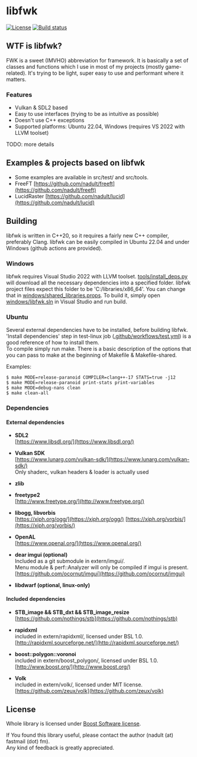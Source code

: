 # libfwk
[![License](https://img.shields.io/badge/License-Boost_1.0-lightblue.svg)](https://www.boost.org/LICENSE_1_0.txt)
[![Build status](https://github.com/nadult/libfwk/actions/workflows/test.yml/badge.svg?branch=main)](https://github.com/nadult/libfwk/actions)

## WTF is libfwk?

FWK is a sweet (IMVHO) abbreviation for framework. It is basically a set of classes
and functions which I use in most of my projects (mostly game-related). It's trying
to be light, super easy to use and performant where it matters.

### Features

- Vulkan & SDL2 based
- Easy to use interfaces (trying to be as intuitive as possible)
- Doesn't use C++ exceptions
- Supported platforms: Ubuntu 22.04, Windows (requires VS 2022 with LLVM toolset)

TODO: more details


## Examples & projects based on libfwk

* Some examples are available in src/test/ and src/tools.
* FreeFT [https://github.com/nadult/freeft](https://github.com/nadult/freeft)
* LucidRaster [https://github.com/nadult/lucid](https://github.com/nadult/lucid)

## Building

libfwk is written in C++20, so it requires a fairly new C++ compiler, preferably Clang.
libfwk can be easily compiled in Ubuntu 22.04 and under Windows (github actions are provided).

### Windows

libfwk requires Visual Studio 2022 with LLVM toolset. [tools/install\_deps.py](https://github.com/nadult/libfwk/blob/main/tools/install_deps.py) will download all the necessary dependencies into a specified folder. libfwk project files expect this folder to be 'C:/libraries/x86_64'. You can change that in [windows/shared\_libraries.props](https://github.com/nadult/libfwk/blob/main/windows/shared_libraries.props). To build it, simply open [windows/libfwk.sln](https://github.com/nadult/libfwk/blob/main/windows/libfwk.sln)
in Visual Studio and run build.

### Ubuntu

Several external dependencies have to be installed, before building libfwk. 'Install dependencies' step in test-linux job ([.github/workflows/test.yml](https://github.com/nadult/libfwk/blob/main/.github/workflows/test.yml#L55)) is a good reference of how to install them.  
To compile simply run make. There is a basic description of the options that you can pass to make at the beginning of Makefile & Makefile-shared.

Examples:

    $ make MODE=release-paranoid COMPILER=clang++-17 STATS=true -j12
    $ make MODE=release-paranoid print-stats print-variables
    $ make MODE=debug-nans clean
    $ make clean-all

### Dependencies

#### External dependencies

* **SDL2**  
	[https://www.libsdl.org/](https://www.libsdl.org/)
	
* **Vulkan SDK**  
	[https://www.lunarg.com/vulkan-sdk/](https://www.lunarg.com/vulkan-sdk/)  
	Only shaderc, vulkan headers & loader is actually used  

* **zlib**

* **freetype2**  
	[http://www.freetype.org/](http://www.freetype.org/)

* **libogg, libvorbis**  
	[https://xiph.org/ogg/](https://xiph.org/ogg/)
	[https://xiph.org/vorbis/](https://xiph.org/vorbis/)

* **OpenAL**  
	[https://www.openal.org/](https://www.openal.org/)

* **dear imgui (optional)**  
	Included as a git submodule in extern/imgui/.  
	Menu module & perf::Analyzer will only be compiled if imgui is present.  
	[https://github.com/ocornut/imgui](https://github.com/ocornut/imgui)

* **libdwarf (optional, linux-only)**

#### Included dependencies

* **STB\_image && STB\_dxt && STB\_image\_resize**
    [https://github.com/nothings/stb](https://github.com/nothings/stb)

* **rapidxml**  
	included in extern/rapidxml/, licensed under BSL 1.0.  
	[http://rapidxml.sourceforge.net/](http://rapidxml.sourceforge.net/)

* **boost::polygon::voronoi**   
    included in extern/boost_polygon/, licensed under BSL 1.0.  
	[http://www.boost.org/](http://www.boost.org/)

* **Volk**   
    included in extern/volk/, licensed under MIT license.
	[https://github.com/zeux/volk](https://github.com/zeux/volk)


## License

Whole library is licensed under [Boost Software license](https://github.com/nadult/libfwk/blob/main/license.txt).

If You found this library useful, please contact the author (nadult (at) fastmail (dot) fm).  
Any kind of feedback is greatly appreciated.

